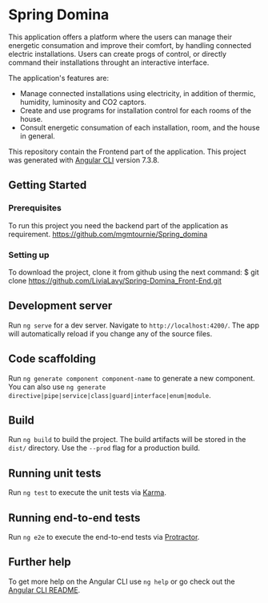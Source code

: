# Spring Domina

This application offers a platform where the users can manage their energetic consumation and improve their comfort, by handling connected electric installations. Users can create progs of control, or directly command their installations throught an interactive interface.

The application's features are:

- Manage connected installations using electricity, in addition of thermic, humidity, luminosity and CO2 captors.
- Create and use programs for installation control for each rooms of the house.
- Consult energetic consumation of each installation, room, and the house in general.

This repository contain the Frontend part of the application.
This project was generated with [Angular CLI](https://github.com/angular/angular-cli) version 7.3.8.

## Getting Started
### Prerequisites
To run this project you need the backend part of the application as requirement.
https://github.com/mgmtournie/Spring_domina

### Setting up
To download the project, clone it from github using the next command:
$ git clone https://github.com/LiviaLavy/Spring-Domina_Front-End.git

## Development server

Run `ng serve` for a dev server. Navigate to `http://localhost:4200/`. The app will automatically reload if you change any of the source files.

## Code scaffolding

Run `ng generate component component-name` to generate a new component. You can also use `ng generate directive|pipe|service|class|guard|interface|enum|module`.

## Build

Run `ng build` to build the project. The build artifacts will be stored in the `dist/` directory. Use the `--prod` flag for a production build.

## Running unit tests

Run `ng test` to execute the unit tests via [Karma](https://karma-runner.github.io).

## Running end-to-end tests

Run `ng e2e` to execute the end-to-end tests via [Protractor](http://www.protractortest.org/).

## Further help

To get more help on the Angular CLI use `ng help` or go check out the [Angular CLI README](https://github.com/angular/angular-cli/blob/master/README.md).
